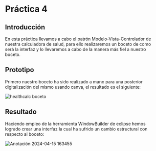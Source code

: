 # Práctica 4
## Introducción
En esta práctica llevamos a cabo el patrón Modelo-Vista-Controlador de nuestra calculadora de salud, para ello realizaremos un boceto de como será la interfaz y lo llevaremos a cabo de la manera más fiel a nuestro boceto.

## Prototipo
Primero nuestro boceto ha sido realizado a mano para una posterior digitalización del mismo usando canva, el resultado es el siguiente:

![healthcalc boceto](https://github.com/joselugaspar/isa2024-healthcalc/assets/131762623/f1457eca-ab7d-4f34-9312-eef7d3242660)

## Resultado
Haciendo empleo de la herramienta WindowBuilder de eclipse hemos logrado crear una interfaz la cual ha sufrido un cambio estructural con respecto al boceto:

![Anotación 2024-04-15 163455](https://github.com/joselugaspar/isa2024-healthcalc/assets/131762623/99962bbf-d2e5-413f-88c9-5f193c3aec8c)

